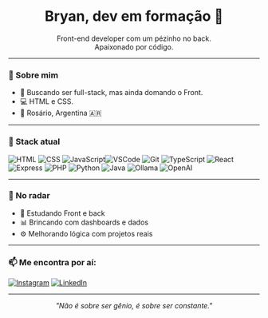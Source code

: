 <h1 align="center"> Bryan, dev em formação 👋</h1>

<p align="center">
  Front-end developer com um pézinho no back.<br/>
  Apaixonado por código.
</p>

---

### 🚀 Sobre mim

- 🎯 Buscando ser full-stack, mas ainda domando o Front.
- 💻 HTML e CSS.
- 📍 Rosário, Argentina 🇦🇷

---

### 🧠 Stack atual

![HTML](https://img.shields.io/badge/-HTML5-e34c26?style=flat&logo=html5&logoColor=white)
![CSS](https://img.shields.io/badge/-CSS3-1572B6?style=flat&logo=css3&logoColor=white)
![JavaScript](https://img.shields.io/badge/-JavaScript-f7df1e?style=flat&logo=javascript&logoColor=black)![VSCode](https://img.shields.io/badge/-VSCode-007ACC?style=flat&logo=visual-studio-code&logoColor=white)
![Git](https://img.shields.io/badge/-Git-F05032?style=flat&logo=git&logoColor=white)
![TypeScript](https://img.shields.io/badge/-TypeScript-3178C6?style=flat&logo=typescript&logoColor=white)
![React](https://img.shields.io/badge/-React-20232A?style=flat&logo=react&logoColor=61DAFB)
![Express](https://img.shields.io/badge/-Express-000000?style=flat&logo=express&logoColor=white)
![PHP](https://img.shields.io/badge/-PHP-777BB4?style=flat&logo=php&logoColor=white)
![Python](https://img.shields.io/badge/-Python-3776AB?style=flat&logo=python&logoColor=white)
![Java](https://img.shields.io/badge/-Java-007396?style=flat&logo=java&logoColor=white)
![Ollama](https://img.shields.io/badge/-Ollama-111111?style=flat&logo=data:image/svg+xml;base64,...&logoColor=white)
![OpenAI](https://img.shields.io/badge/-ChatGPT-10a37f?style=flat&logo=openai&logoColor=white)

---

### 🌱 No radar

- 🔐 Estudando Front e back
- 📊 Brincando com dashboards e dados
- ⚙️ Melhorando lógica com projetos reais

---

### 📫 Me encontra por aí:

[![Instagram](https://img.shields.io/badge/-Instagram-E4405F?style=flat&logo=instagram&logoColor=white)](https://instagram.com/bryan_maciel_dev)
[![LinkedIn](https://img.shields.io/badge/-LinkedIn-0A66C2?style=flat&logo=linkedin&logoColor=white)](https://linkedin.com/in/bryan-maciel-de-almeida-4705942b9)


---

<p align="center"><i>"Não é sobre ser gênio, é sobre ser constante."</i></p>
